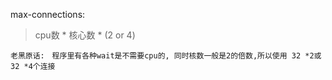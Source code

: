 max-connections:
> cpu数 * 核心数 * (2 or 4)
```
老黑原话:　程序里有各种wait是不需要cpu的, 同时核数一般是2的倍数,所以使用 32 *2或32 *4个连接
```